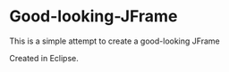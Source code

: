 # Good-looking-JFrame
This is a simple attempt to create a good-looking JFrame

Created in Eclipse.
